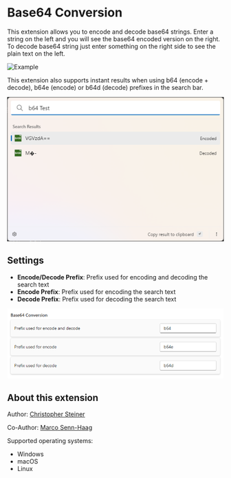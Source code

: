 # Base64 Conversion

This extension allows you to encode and decode base64 strings. Enter a string on the left and you will see the base64 encoded version on the right. To decode base64 string just enter something on the right side to see the plain text on the left.

![Example](example.png)

This extension also supports instant results when using b64 (encode + decode), b64e (encode) or b64d (decode) prefixes in the search bar.

![Example](example-search.png)

## Settings

- **Encode/Decode Prefix**: Prefix used for encoding and decoding the search text
- **Encode Prefix**: Prefix used for encoding the search text
- **Decode Prefix**: Prefix used for decoding the search text

![Example](example-settings.png)

## About this extension

Author: [Christopher Steiner](https://github.com/ChristopherSteiner)

Co-Author: [Marco Senn-Haag](https://github.com/MarcoSennHaag)

Supported operating systems:

- Windows
- macOS
- Linux
